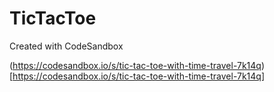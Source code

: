 # TicTacToe
Created with CodeSandbox

(https://codesandbox.io/s/tic-tac-toe-with-time-travel-7k14q)[https://codesandbox.io/s/tic-tac-toe-with-time-travel-7k14q]
